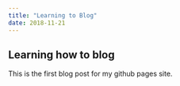 ```yaml
---
title: "Learning to Blog"
date: 2018-11-21
---
```


## Learning how to blog
This is the first blog post for my github pages site.
